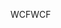 <span data-ttu-id="5bbd8-101">WCF</span><span class="sxs-lookup"><span data-stu-id="5bbd8-101">WCF</span></span>